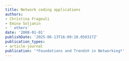 ```yaml
---
title: Network coding applications
authors:
- Christina Fragouli
- Emina Soljanin
- ' others'
date: '2008-01-01'
publishDate: '2025-06-13T16:09:10.050317Z'
publication_types:
- article-journal
publication: '*Foundations and Trends® in Networking*'
---
```

